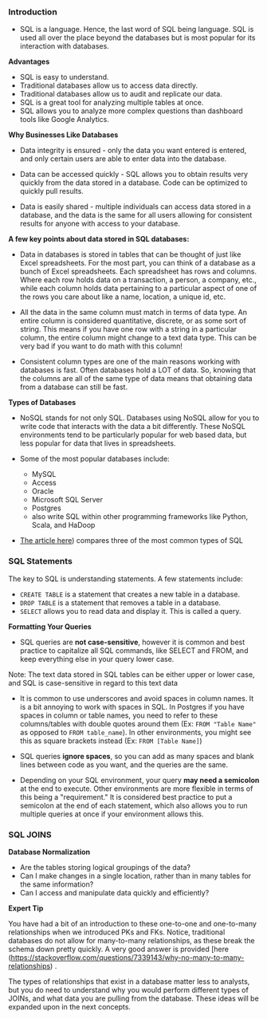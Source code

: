 ### Introduction 

- SQL is a language. Hence, the last word of SQL being language. SQL is used all over the place beyond the databases but is most popular for its interaction with databases.

**Advantages**
  - SQL is easy to understand.
  - Traditional databases allow us to access data directly.
  - Traditional databases allow us to audit and replicate our data.
  - SQL is a great tool for analyzing multiple tables at once.
  - SQL allows you to analyze more complex questions than dashboard tools like Google Analytics.


**Why Businesses Like Databases**

- Data integrity is ensured - only the data you want entered is entered, and only certain users are able to enter data into the database.

- Data can be accessed quickly - SQL allows you to obtain results very quickly from the data stored in a database. Code can be optimized to quickly pull results.

- Data is easily shared - multiple individuals can access data stored in a database, and the data is the same for all users allowing for consistent results for anyone with access to your database.

**A few key points about data stored in SQL databases:**

- Data in databases is stored in tables that can be thought of just like Excel spreadsheets.
For the most part, you can think of a database as a bunch of Excel spreadsheets. Each spreadsheet has rows and columns. Where each row holds data on a transaction, a person, a company, etc., while each column holds data pertaining to a particular aspect of one of the rows you care about like a name, location, a unique id, etc.

- All the data in the same column must match in terms of data type.
An entire column is considered quantitative, discrete, or as some sort of string. This means if you have one row with a string in a particular column, the entire column might change to a text data type. This can be very bad if you want to do math with this column!

- Consistent column types are one of the main reasons working with databases is fast.
Often databases hold a LOT of data. So, knowing that the columns are all of the same type of data means that obtaining data from a database can still be fast.

**Types of Databases**

- NoSQL stands for not only SQL. Databases using NoSQL allow for you to write code that interacts with the data a bit differently. These NoSQL environments tend to be particularly popular for web based data, but less popular for data that lives in spreadsheets.

- Some of the most popular databases include:
    - MySQL
    - Access
    - Oracle
    - Microsoft SQL Server
    - Postgres
    - also write SQL within other programming frameworks like Python, Scala, and HaDoop

- [The article here](https://www.digitalocean.com/community/tutorials/sqlite-vs-mysql-vs-postgresql-a-comparison-of-relational-database-management-systems)) compares three of the most common types of SQL

### SQL Statements

The key to SQL is understanding statements. A few statements include:

 - `CREATE TABLE` is a statement that creates a new table in a database.
 - `DROP TABLE` is a statement that removes a table in a database.
 - `SELECT` allows you to read data and display it. This is called a query.

**Formatting Your Queries**

- SQL queries are **not case-sensitive**, however it is common and best practice to capitalize all SQL commands, like SELECT and FROM, and keep everything else in your query lower case.

Note: The text data stored in SQL tables can be either upper or lower case, and SQL is case-sensitive in regard to this text data

- It is common to use underscores and avoid spaces in column names. It is a bit annoying to work with spaces in SQL. In Postgres if you have spaces in column or table names, you need to refer to these columns/tables with double quotes around them (Ex: `FROM "Table Name"` as opposed to `FROM table_name`). In other environments, you might see this as square brackets instead (Ex: `FROM [Table Name]`)

- SQL queries **ignore spaces**, so you can add as many spaces and blank lines between code as you want, and the queries are the same.

- Depending on your SQL environment, your query **may need a semicolon** at the end to execute. Other environments are more flexible in terms of this being a "requirement." It is considered best practice to put a semicolon at the end of each statement, which also allows you to run multiple queries at once if your environment allows this.

### SQL JOINS

**Database Normalization** 
  - Are the tables storing logical groupings of the data?
  - Can I make changes in a single location, rather than in many tables for the same information?
  - Can I access and manipulate data quickly and efficiently?


**Expert Tip**

You have had a bit of an introduction to these one-to-one and one-to-many relationships when we introduced PKs and FKs. Notice, traditional databases do not allow for many-to-many relationships, as these break the schema down pretty quickly. A very good answer is provided [here (https://stackoverflow.com/questions/7339143/why-no-many-to-many-relationships) .

The types of relationships that exist in a database matter less to analysts, but you do need to understand why you would perform different types of JOINs, and what data you are pulling from the database. These ideas will be expanded upon in the next concepts.

